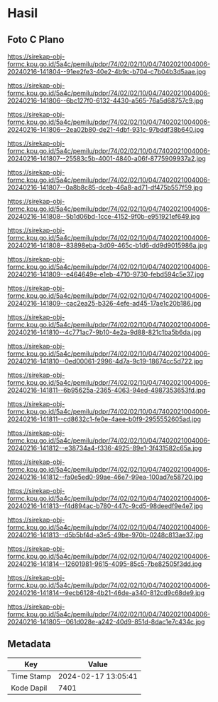# Hasil

## Foto C Plano

https://sirekap-obj-formc.kpu.go.id/5a4c/pemilu/pdpr/74/02/02/10/04/7402021004006-20240216-141804--91ee2fe3-40e2-4b9c-b704-c7b04b3d5aae.jpg

https://sirekap-obj-formc.kpu.go.id/5a4c/pemilu/pdpr/74/02/02/10/04/7402021004006-20240216-141806--6bc127f0-6132-4430-a565-76a5d68757c9.jpg

https://sirekap-obj-formc.kpu.go.id/5a4c/pemilu/pdpr/74/02/02/10/04/7402021004006-20240216-141806--2ea02b80-de21-4dbf-931c-97bddf38b640.jpg

https://sirekap-obj-formc.kpu.go.id/5a4c/pemilu/pdpr/74/02/02/10/04/7402021004006-20240216-141807--25583c5b-4001-4840-a06f-8775909937a2.jpg

https://sirekap-obj-formc.kpu.go.id/5a4c/pemilu/pdpr/74/02/02/10/04/7402021004006-20240216-141807--0a8b8c85-dceb-46a8-ad71-df475b557f59.jpg

https://sirekap-obj-formc.kpu.go.id/5a4c/pemilu/pdpr/74/02/02/10/04/7402021004006-20240216-141808--5b1d06bd-1cce-4152-9f0b-e951921ef649.jpg

https://sirekap-obj-formc.kpu.go.id/5a4c/pemilu/pdpr/74/02/02/10/04/7402021004006-20240216-141808--83898eba-3d09-465c-b1d6-dd9d9015986a.jpg

https://sirekap-obj-formc.kpu.go.id/5a4c/pemilu/pdpr/74/02/02/10/04/7402021004006-20240216-141809--e464649e-e1eb-4710-9730-febd594c5e37.jpg

https://sirekap-obj-formc.kpu.go.id/5a4c/pemilu/pdpr/74/02/02/10/04/7402021004006-20240216-141809--cac2ea25-b326-4efe-ad45-17ae1c20b186.jpg

https://sirekap-obj-formc.kpu.go.id/5a4c/pemilu/pdpr/74/02/02/10/04/7402021004006-20240216-141810--4c771ac7-9b10-4e2a-9d88-821c1ba5b6da.jpg

https://sirekap-obj-formc.kpu.go.id/5a4c/pemilu/pdpr/74/02/02/10/04/7402021004006-20240216-141810--0ed00061-2996-4d7a-9c19-18674cc5d722.jpg

https://sirekap-obj-formc.kpu.go.id/5a4c/pemilu/pdpr/74/02/02/10/04/7402021004006-20240216-141811--6b95625a-2365-4063-94ed-4987353653fd.jpg

https://sirekap-obj-formc.kpu.go.id/5a4c/pemilu/pdpr/74/02/02/10/04/7402021004006-20240216-141811--cd8632c1-fe0e-4aee-b0f9-2955552605ad.jpg

https://sirekap-obj-formc.kpu.go.id/5a4c/pemilu/pdpr/74/02/02/10/04/7402021004006-20240216-141812--e38734a4-f336-4925-89e1-3f431582c65a.jpg

https://sirekap-obj-formc.kpu.go.id/5a4c/pemilu/pdpr/74/02/02/10/04/7402021004006-20240216-141812--fa0e5ed0-99ae-46e7-99ea-100ad7e58720.jpg

https://sirekap-obj-formc.kpu.go.id/5a4c/pemilu/pdpr/74/02/02/10/04/7402021004006-20240216-141813--f4d894ac-b780-447c-9cd5-98deedf9e4e7.jpg

https://sirekap-obj-formc.kpu.go.id/5a4c/pemilu/pdpr/74/02/02/10/04/7402021004006-20240216-141813--d5b5bf4d-a3e5-49be-970b-0248c813ae37.jpg

https://sirekap-obj-formc.kpu.go.id/5a4c/pemilu/pdpr/74/02/02/10/04/7402021004006-20240216-141814--12601981-9615-4095-85c5-7be82505f3dd.jpg

https://sirekap-obj-formc.kpu.go.id/5a4c/pemilu/pdpr/74/02/02/10/04/7402021004006-20240216-141814--9ecb6128-4b21-46de-a340-812cd9c68de9.jpg

https://sirekap-obj-formc.kpu.go.id/5a4c/pemilu/pdpr/74/02/02/10/04/7402021004006-20240216-141805--061d028e-a242-40d9-851d-8dac1e7c434c.jpg


## Metadata

| Key        | Value               |
| ---------- | ------------------- |
| Time Stamp | 2024-02-17 13:05:41 |
| Kode Dapil | 7401                |



